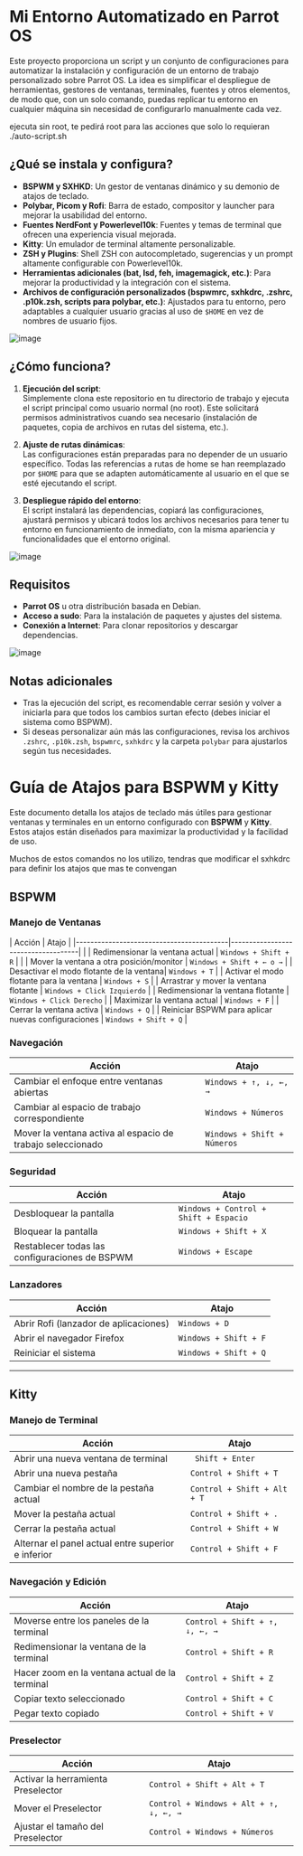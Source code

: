 # Mi Entorno Automatizado en Parrot OS

Este proyecto proporciona un script y un conjunto de configuraciones para automatizar la instalación y configuración de un entorno de trabajo personalizado sobre Parrot OS. La idea es simplificar el despliegue de herramientas, gestores de ventanas, terminales, fuentes y otros elementos, de modo que, con un solo comando, puedas replicar tu entorno en cualquier máquina sin necesidad de configurarlo manualmente cada vez.

ejecuta sin root, te pedirá root para las acciones que solo lo requieran
./auto-script.sh

## ¿Qué se instala y configura?

- **BSPWM y SXHKD**: Un gestor de ventanas dinámico y su demonio de atajos de teclado.
- **Polybar, Picom y Rofi**: Barra de estado, compositor y launcher para mejorar la usabilidad del entorno.
- **Fuentes NerdFont y Powerlevel10k**: Fuentes y temas de terminal que ofrecen una experiencia visual mejorada.
- **Kitty**: Un emulador de terminal altamente personalizable.
- **ZSH y Plugins**: Shell ZSH con autocompletado, sugerencias y un prompt altamente configurable con Powerlevel10k.
- **Herramientas adicionales (bat, lsd, feh, imagemagick, etc.)**: Para mejorar la productividad y la integración con el sistema.
- **Archivos de configuración personalizados (bspwmrc, sxhkdrc, .zshrc, .p10k.zsh, scripts para polybar, etc.)**: Ajustados para tu entorno, pero adaptables a cualquier usuario gracias al uso de `$HOME` en vez de nombres de usuario fijos.


![image](https://github.com/user-attachments/assets/662ef00c-4832-48ff-af70-2119e5f6f482)

## ¿Cómo funciona?

1. **Ejecución del script**:  
   Simplemente clona este repositorio en tu directorio de trabajo y ejecuta el script principal como usuario normal (no root). Este solicitará permisos administrativos cuando sea necesario (instalación de paquetes, copia de archivos en rutas del sistema, etc.).

2. **Ajuste de rutas dinámicas**:  
   Las configuraciones están preparadas para no depender de un usuario específico. Todas las referencias a rutas de home se han reemplazado por `$HOME` para que se adapten automáticamente al usuario en el que se esté ejecutando el script.

3. **Despliegue rápido del entorno**:  
   El script instalará las dependencias, copiará las configuraciones, ajustará permisos y ubicará todos los archivos necesarios para tener tu entorno en funcionamiento de inmediato, con la misma apariencia y funcionalidades que el entorno original.

![image](https://github.com/user-attachments/assets/66130b4e-23b5-42eb-8a09-50c6eae45a8d)


## Requisitos

- **Parrot OS** u otra distribución basada en Debian.
- **Acceso a sudo**: Para la instalación de paquetes y ajustes del sistema.
- **Conexión a Internet**: Para clonar repositorios y descargar dependencias.

![image](https://github.com/user-attachments/assets/ff2e51ca-40b9-4f55-b082-686d7a6530f1)

## Notas adicionales

- Tras la ejecución del script, es recomendable cerrar sesión y volver a iniciarla para que todos los cambios surtan efecto (debes iniciar el sistema como BSPWM).
- Si deseas personalizar aún más las configuraciones, revisa los archivos `.zshrc`, `.p10k.zsh`, `bspwmrc`, `sxhkdrc` y la carpeta `polybar` para ajustarlos según tus necesidades.

# Guía de Atajos para BSPWM y Kitty

Este documento detalla los atajos de teclado más útiles para gestionar ventanas y terminales en un entorno configurado con **BSPWM** y **Kitty**. Estos atajos están diseñados para maximizar la productividad y la facilidad de uso.

Muchos de estos comandos no los utilizo, tendras que modificar el sxhkdrc para definir los atajos que mas te convengan

## BSPWM

### Manejo de Ventanas

| Acción                                   | Atajo                              |
|------------------------------------------|------------------------------------|                        |
| Redimensionar la ventana actual          | `Windows + Shift + R`              |          |
| Mover la ventana a otra posición/monitor | `Windows + Shift + ← o →`          |
| Desactivar el modo flotante de la ventana| `Windows + T`                      |
| Activar el modo flotante para la ventana | `Windows + S`                      |
| Arrastrar y mover la ventana flotante    | `Windows + Click Izquierdo`        |
| Redimensionar la ventana flotante        | `Windows + Click Derecho`          |
| Maximizar la ventana actual              | `Windows + F`                      |
| Cerrar la ventana activa                 | `Windows + Q`                      |
| Reiniciar BSPWM para aplicar nuevas configuraciones | `Windows + Shift + Q`             |

### Navegación

| Acción                                   | Atajo                              |
|------------------------------------------|------------------------------------|
| Cambiar el enfoque entre ventanas abiertas | `Windows + ↑, ↓, ←, →`             |
| Cambiar al espacio de trabajo correspondiente | `Windows + Números`              |
| Mover la ventana activa al espacio de trabajo seleccionado | `Windows + Shift + Números`     |

### Seguridad

| Acción                                   | Atajo                              |
|------------------------------------------|------------------------------------|
| Desbloquear la pantalla                  | `Windows + Control + Shift + Espacio` |
| Bloquear la pantalla                     | `Windows + Shift + X`              |
| Restablecer todas las configuraciones de BSPWM | `Windows + Escape`              |

### Lanzadores

| Acción                                   | Atajo                              |
|------------------------------------------|------------------------------------|
| Abrir Rofi (lanzador de aplicaciones)    | `Windows + D`                      |
| Abrir el navegador Firefox               | `Windows + Shift + F`              |
| Reiniciar el sistema                     | `Windows + Shift + Q`              |

---

## Kitty

### Manejo de Terminal

| Acción                                   | Atajo                              |
|------------------------------------------|------------------------------------|
| Abrir una nueva ventana de terminal      | ` Shift + Enter`                   |
| Abrir una nueva pestaña                  | `Control + Shift + T`              |
| Cambiar el nombre de la pestaña actual   | `Control + Shift + Alt + T`        |
| Mover la pestaña actual                  | `Control + Shift + .`              |
| Cerrar la pestaña actual                 | `Control + Shift + W`              |
| Alternar el panel actual entre superior e inferior | `Control + Shift + F`    |

### Navegación y Edición

| Acción                                   | Atajo                              |
|------------------------------------------|------------------------------------|
| Moverse entre los paneles de la terminal | `Control + Shift + ↑, ↓, ←, →`     |
| Redimensionar la ventana de la terminal  | `Control + Shift + R`              |
| Hacer zoom en la ventana actual de la terminal | `Control + Shift + Z`           |
| Copiar texto seleccionado                | `Control + Shift + C`              |
| Pegar texto copiado                      | `Control + Shift + V`              |

### Preselector

| Acción                                   | Atajo                              |
|------------------------------------------|------------------------------------|
| Activar la herramienta Preselector       | `Control + Shift + Alt + T`        |
| Mover el Preselector                     | `Control + Windows + Alt + ↑, ↓, ←, →` |
| Ajustar el tamaño del Preselector        | `Control + Windows + Números`      |

